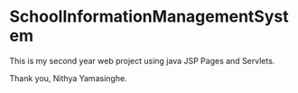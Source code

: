 # SchoolInformationManagementSystem

This is my second year web project using java JSP Pages and Servlets.

Thank you,
Nithya Yamasinghe.
